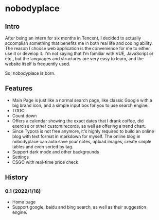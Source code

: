 # nobodyplace

## Intro

After being an intern for six months in Tencent, I decided to actually accomplish something that benefits me in both real life and coding ability.
The reason I choose web application is the convenience for me to either use it or develop it.
I'm not saying that I'm familiar with VUE, JavaScript or etc., but the languages and structures are very easy to learn, and the website itself is frequently used.

So, nobodyplace is born.

## Features

- Main Page is just like a normal search page, like classic Google with a big brand icon, and a simple input box for you to use search engine.
- TODO
- Count down
- Offers a calendar showing the exact dates that I drank coffee, did exercise or other custom records, as well as offering a trend chart.
- Since Typora is not free anymore, it's highly required to build an online blog with text format in markdown for myself. The online blog in nobodyplace can auto save your notes, upload images, create simple tables and even sorted by tag.
- Support dark mode and other backgrounds
- Settings
- CSGO with real-time price check

## History

### 0.1 (2022/1/16)

- Home page
- Support google, baidu and bing search, as well as their suggestion engine.

